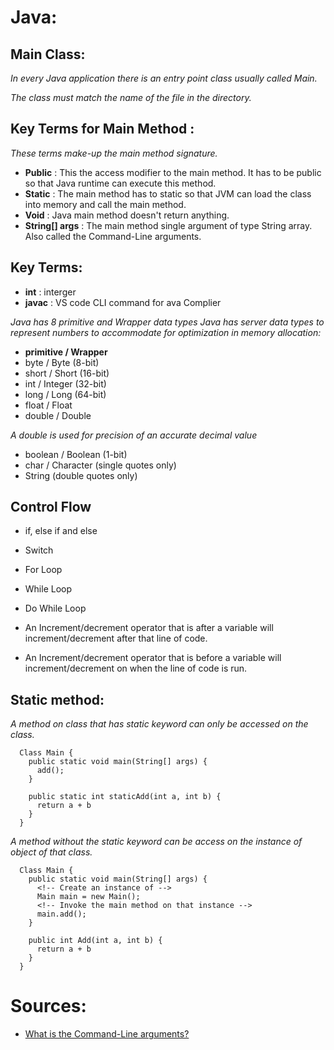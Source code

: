 # Java:

## Main Class: 

_In every Java application there is an entry point class usually called Main._ 

_The class must match the name of the file in the directory._ 

## Key Terms for Main Method :
  _These terms make-up the main method signature._

 - **Public** : This the access modifier to the main method. It has to be public so that Java runtime can execute this method.
 - **Static** : The main method has to static so that JVM can load the class into memory and call the main method.
 - **Void** : Java main method doesn't return anything. 
 - **String[] args** : The main method single argument of type String array. Also called the Command-Line arguments.

## Key Terms: 
  - **int** : interger
  - **javac** : VS code CLI command for ava Complier


_Java has 8 primitive and Wrapper data types
Java has server data types to represent numbers to accommodate for optimization in memory allocation:_

  - **primitive / Wrapper**
  - byte   / Byte  (8-bit)
  - short / Short   (16-bit)
  - int / Integer (32-bit)
  - long / Long    (64-bit)
  - float / Float
  - double / Double
  
_A double is used for precision of an accurate decimal value_

  - boolean / Boolean (1-bit)
  - char / Character (single quotes only)
  - String (double quotes only)

## Control Flow
  - if, else if and else
  - Switch
  - For Loop 
  - While Loop
  - Do While Loop

  - An Increment/decrement operator that is after a variable will increment/decrement after that line of code.
  - An Increment/decrement operator that is before a variable will increment/decrement on when the line of code is run. 

## Static method: 
  _A method on class that has static  keyword can only be accessed on the class._
  


  ```
    Class Main { 
      public static void main(String[] args) {
        add();
      }

      public static int staticAdd(int a, int b) {
        return a + b
      }
    }
  ```

  _A method without the static keyword can be access on the instance  of object of that class._

  ```
    Class Main { 
      public static void main(String[] args) {
        <!-- Create an instance of -->
        Main main = new Main();
        <!-- Invoke the main method on that instance -->
        main.add();
      }

      public int Add(int a, int b) {
        return a + b
      }
    }
  ```

# Sources:

- [What is the Command-Line arguments?](https://docs.oracle.com/javase/tutorial/essential/environment/cmdLineArgs.html) 